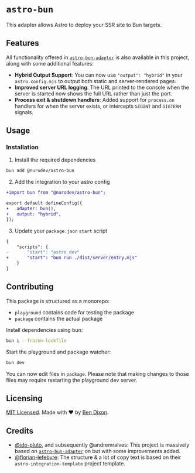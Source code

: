 # `astro-bun`

This adapter allows Astro to deploy your SSR site to Bun targets.

## Features

All functionality offered in [`astro-bun-adapter`](https://github.com/ido-pluto/astro-bun-adapter) is also available in this project, along with some additional features:

 - **Hybrid Output Support**: You can now use `"output": "hybrid"` in your `astro.config.mjs` to output both static and server-rendered pages.
 - **Improved server URL logging**: The URL printed to the console when the server is started now shows the full URL rather than just the port.
 - **Process exit & shutdown handlers**: Added support for `process.on` handlers for when the server exists, or intercepts `SIGINT` and `SIGTERM` signals.

## Usage

### Installation

1. Install the required dependencies

```bash
bun add @nurodev/astro-bun
```

2. Add the integration to your astro config

```diff
+import bun from "@nurodev/astro-bun";

export default defineConfig({
+ 	adapter: bun(),
+ 	output: "hybrid",
});
```

3. Update your `package.json` `start` script

```diff
{
	"scripts": {
-		"start": "astro dev"
+		"start": "bun run ./dist/server/entry.mjs"
	}
}
```

## Contributing

This package is structured as a monorepo:

- `playground` contains code for testing the package
- `package` contains the actual package

Install dependencies using bun: 

```bash
bun i --frozen-lockfile
```

Start the playground and package watcher:

```bash
bun dev
```

You can now edit files in `package`. Please note that making changes to those files may require restarting the playground dev server.

## Licensing

[MIT Licensed](https://github.com/nurodev/astro-bun/blob/main/LICENSE). Made with ❤️ by [Ben Dixon](https://github.com/nurodev).

## Credits

 - [@ido-pluto](https://github.com/ido-pluto), and subsequently @andremralves: This project is massively based on [`astro-bun-adapter`](https://github.com/ido-pluto/astro-bun-adapter) on but with some improvements added.
 - [@florian-lefebvre](https://github.com/florian-lefebvre/): The structure & a lot of copy text is based on their `astro-integration-template` project template.
